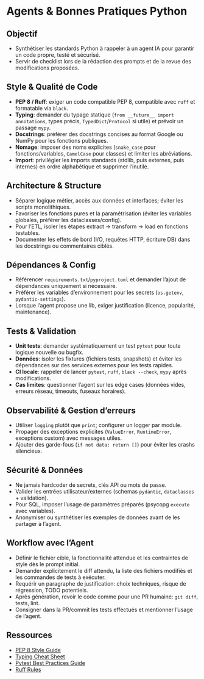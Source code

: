 # Agents & Bonnes Pratiques Python

## Objectif
- Synthétiser les standards Python à rappeler à un agent IA pour garantir un code propre, testé et sécurisé.
- Servir de checklist lors de la rédaction des prompts et de la revue des modifications proposées.

## Style & Qualité de Code
- **PEP 8 / Ruff**: exiger un code compatible PEP 8, compatible avec `ruff` et formatable via `black`.
- **Typing**: demander du typage statique (`from __future__ import annotations`, types précis, `TypedDict`/`Protocol` si utile) et prévoir un passage `mypy`.
- **Docstrings**: préférer des docstrings concises au format Google ou NumPy pour les fonctions publiques.
- **Nomage**: imposer des noms explicites (`snake_case` pour fonctions/variables, `CamelCase` pour classes) et limiter les abréviations.
- **Import**: privilégier les imports standards (stdlib, puis externes, puis internes) en ordre alphabétique et supprimer l’inutile.

## Architecture & Structure
- Séparer logique métier, accès aux données et interfaces; éviter les scripts monolithiques.
- Favoriser les fonctions pures et la paramétrisation (éviter les variables globales, préférer les dataclasses/config).
- Pour l’ETL, isoler les étapes extract → transform → load en fonctions testables.
- Documenter les effets de bord (I/O, requêtes HTTP, écriture DB) dans les docstrings ou commentaires ciblés.

## Dépendances & Config
- Référencer `requirements.txt`/`pyproject.toml` et demander l’ajout de dépendances uniquement si nécessaire.
- Préférer les variables d’environnement pour les secrets (`os.getenv`, `pydantic-settings`).
- Lorsque l’agent propose une lib, exiger justification (licence, popularité, maintenance).

## Tests & Validation
- **Unit tests**: demander systématiquement un test `pytest` pour toute logique nouvelle ou bugfix.
- **Données**: isoler les fixtures (fichiers tests, snapshots) et éviter les dépendances sur des services externes pour les tests rapides.
- **CI locale**: rappeler de lancer `pytest`, `ruff`, `black --check`, `mypy` après modifications.
- **Cas limites**: questionner l’agent sur les edge cases (données vides, erreurs réseau, timeouts, fuseaux horaires).

## Observabilité & Gestion d’erreurs
- Utiliser `logging` plutôt que `print`; configurer un logger par module.
- Propager des exceptions explicites (`ValueError`, `RuntimeError`, exceptions custom) avec messages utiles.
- Ajouter des garde-fous (`if not data: return []`) pour éviter les crashs silencieux.

## Sécurité & Données
- Ne jamais hardcoder de secrets, clés API ou mots de passe.
- Valider les entrées utilisateur/externes (schemas `pydantic`, `dataclasses` + validation).
- Pour SQL, imposer l’usage de paramètres préparés (psycopg `execute` avec variables).
- Anonymiser ou synthétiser les exemples de données avant de les partager à l’agent.

## Workflow avec l’Agent
- Définir le fichier cible, la fonctionnalité attendue et les contraintes de style dès le prompt initial.
- Demander explicitement le diff attendu, la liste des fichiers modifiés et les commandes de tests à exécuter.
- Requérir un paragraphe de justification: choix techniques, risque de régression, TODO potentiels.
- Après génération, revoir le code comme pour une PR humaine: `git diff`, tests, lint.
- Consigner dans la PR/commit les tests effectués et mentionner l’usage de l’agent.

## Ressources
- [PEP 8 Style Guide](https://peps.python.org/pep-0008/)
- [Typing Cheat Sheet](https://mypy.readthedocs.io/en/stable/cheat_sheet_py3.html)
- [Pytest Best Practices Guide](https://docs.pytest.org/en/stable/goodpractices.html)
- [Ruff Rules](https://docs.astral.sh/ruff/rules/)
